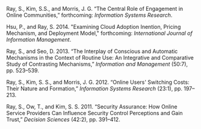 Ray, S., Kim, S.S., and Morris, J. G. “The Central Role of Engagement in Online
Communities,” forthcoming: *Information Systems Research*.

Hsu, P., and Ray, S. 2014. "Examining Cloud Adoption Inention, Pricing
Mechanism, and Deployment Model," forthcoming: *International Journal of Information
Management*.

Ray, S., and Seo, D. 2013. “The Interplay of Conscious and Automatic Mechanisms
in the Context of Routine Use: An Integrative and Comparative Study of
Contrasting Mechanisms,” *Information and Management* (50:7), pp. 523–539.

Ray, S., Kim, S. S., and Morris, J. G. 2012. “Online Users' Switching Costs:
Their Nature and Formation,” *Information Systems Research* (23:1), pp. 197–213.

Ray, S., Ow, T., and Kim, S. S. 2011. “Security Assurance: How Online Service
Providers Can Influence Security Control Perceptions and Gain Trust,”
*Decision Sciences* (42:2), pp. 391–412.

